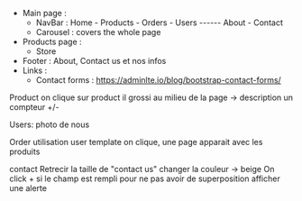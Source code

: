 - Main page : 
    -  NavBar : Home - Products - Orders - Users ------ About - Contact
    -  Carousel : covers the whole page
- Products page :
    -  Store
- Footer : About, Contact us et nos infos
- Links :
    -  Contact forms : https://adminlte.io/blog/bootstrap-contact-forms/


Product 
on clique sur product il grossi au milieu de la page -> description
un compteur +/-

Users:
photo de nous

Order 
utilisation user template
on clique, une page apparait avec les produits

contact 
Retrecir la taille de "contact us"
changer la couleur -> beige 
On click + si le champ est rempli pour ne pas avoir de superposition
afficher une alerte

